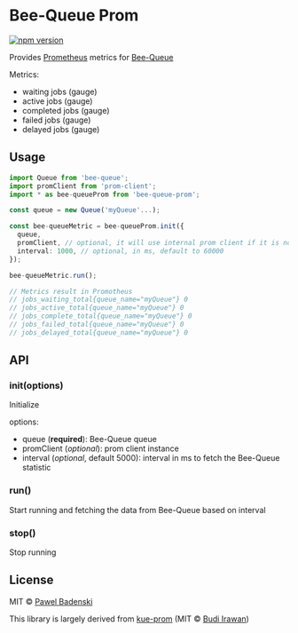 # Bee-Queue Prom
[![npm version](https://badge.fury.io/js/bee-queue-prom.svg?style=flat)](http://badge.fury.io/js/bee-queue-prom)

Provides [Prometheus](https://prometheus.io/) metrics for [Bee-Queue](https://github.com/OptimalBits/bee-queue)

Metrics:
- waiting jobs (gauge)
- active jobs (gauge)
- completed jobs (gauge)
- failed jobs (gauge)
- delayed jobs (gauge)

## Usage
```typescript
import Queue from 'bee-queue';
import promClient from 'prom-client';
import * as bee-queueProm from 'bee-queue-prom';

const queue = new Queue('myQueue'...);

const bee-queueMetric = bee-queueProm.init({
  queue,
  promClient, // optional, it will use internal prom client if it is not given
  interval: 1000, // optional, in ms, default to 60000
});

bee-queueMetric.run();

// Metrics result in Promotheus
// jobs_waiting_total{queue_name="myQueue"} 0
// jobs_active_total{queue_name="myQueue"} 0
// jobs_complete_total{queue_name="myQueue"} 0
// jobs_failed_total{queue_name="myQueue"} 0
// jobs_delayed_total{queue_name="myQueue"} 0
```

## API
### init(options)
Initialize

options:
- queue (**required**): Bee-Queue queue
- promClient (*optional*): prom client instance
- interval (*optional*, default 5000): interval in ms to fetch the Bee-Queue statistic

### run()
Start running and fetching the data from Bee-Queue based on interval

### stop()
Stop running

## License
MIT © [Pawel Badenski](https://github.com/pbadenski)

This library is largely derived from [kue-prom](https://github.com/deerawan/kue-prom) (MIT © [Budi Irawan](https://github.com/deerawan))
